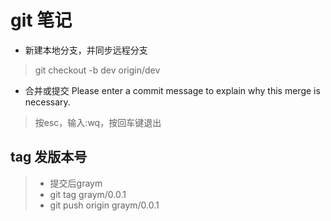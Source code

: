 # git 笔记
* 新建本地分支，并同步远程分支
> git checkout -b dev origin/dev

* 合并或提交  Please enter a commit message to explain why this merge is necessary.
> 按esc，输入:wq，按回车键退出

## tag 发版本号
> * 提交后graym
> * git tag graym/0.0.1
> * git push origin graym/0.0.1